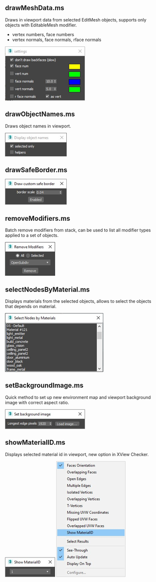 


drawMeshData.ms
---
Draws in viewport data from selected EditMesh objects, supports only objects with EditableMesh modifier.
+ vertex numbers, face numbers
+ vertex normals, face normals, rface normals

![](previews/drawMeshData.jpg)



drawObjectNames.ms
---
Draws object names in viewport.

![](previews/drawObjectNames.jpg)



drawSafeBorder.ms
---

![](previews/drawSafeBorder.jpg)


removeModifiers.ms
---
Batch remove modifiers from stack, can be used to list all modifier types applied to a set of objects.

![](previews/removeModifiers.jpg)



selectNodesByMaterial.ms
---
Displays materials from the selected objects, allows to select the objects that depends on material.

![](previews/selectNodesByMaterial.jpg)



setBackgroundImage.ms
---
Quick method to set up new environment map and viewport background image with correct aspect ratio.

![](previews/setBackgroundImage.jpg)



showMaterialID.ms
---
Displays selected material id in viewport, new option in XView Checker.

![](previews/showMaterialID.jpg)
![](previews/showMaterialID_XView.jpg)

